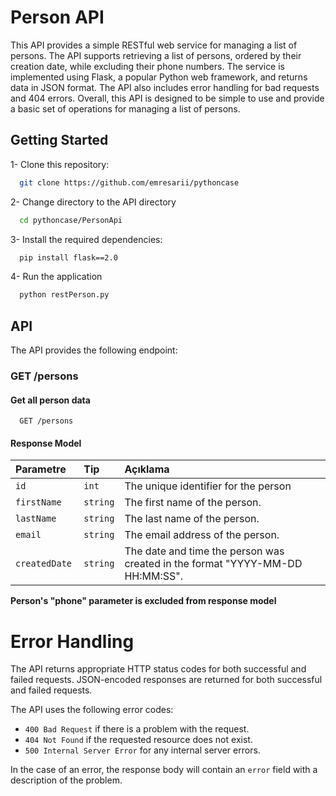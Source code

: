 # Person API

This API provides a simple RESTful web service for managing a list of persons. The API supports retrieving a list of persons, ordered by their creation date, while excluding their phone numbers. The service is implemented using Flask, a popular Python web framework, and returns data in JSON format. The API also includes error handling for bad requests and 404 errors. Overall, this API is designed to be simple to use and provide a basic set of operations for managing a list of persons.


## Getting Started

1- Clone this repository:
```bash
  git clone https://github.com/emresarii/pythoncase
```

2- Change directory to the API directory 
```bash
  cd pythoncase/PersonApi
```

3- Install the required dependencies:
```bash
  pip install flask==2.0
```

4- Run the application

```bash
  python restPerson.py
```

## API

The API provides the following endpoint:

### GET /persons

#### Get all person data

```http
  GET /persons
```

#### Response Model

| Parametre | Tip     | Açıklama                |
| :-------- | :------- | :------------------------- |
| `id` | `int` | The unique identifier for the person |
| `firstName` | `string` | The first name of the person. |
| `lastName ` | `string` | The last name of the person. |
| `email ` | `string` | The email address of the person. |
| `createdDate ` | `string` | The date and time the person was created in the format "YYYY-MM-DD HH:MM:SS".|

**Person's "phone" parameter is excluded from response model**


# Error Handling
The API returns appropriate HTTP status codes for both successful and failed requests. JSON-encoded responses are returned for both successful and failed requests.

The API uses the following error codes:

- `400 Bad Request` if there is a problem with the request.
- `404 Not Found` if the requested resource does not exist.
- `500 Internal Server Error` for any internal server errors.

In the case of an error, the response body will contain an `error` field with a description of the problem.
